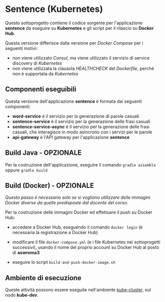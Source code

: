 # Sentence (Kubernetes)

Questo sottoprogetto contiene il codice sorgente per l'applicazione **sentence** da eseguire su **Kubernetes** e gli script per il rilascio su **Docker Hub**. 

Questa versione differisce dalla versione per *Docker Compose* per i seguenti motivi: 

* non viene utilizzato *Consul*, ma viene utilizzato il servizio di service discovery di *Kubernetes*
* non viene utilizzata la clausola *HEALTHCHECK* del *Dockerfile*, perché non è supportata da *Kubernetes* 


## Componenti eseguibili

Questa versione dell'applicazione **sentence** è formata dai seguenti componenti: 

* **word-service** è il servizio per la generazione di parole casuali
* **sentence-service** è il servizio per la generazione delle frasi casuali
* **sentence-service-async** è il servizio per la generazione delle frasi casuali, che interagisce in modo asincrono con i servizi per le parole 
* **api-gateway** è l'API gateway per l'applicazione **sentence** 


## Build Java - OPZIONALE 

Per la costruzione dell'applicazione, eseguire il comando `gradle assemble` oppure `gradle build`


## Build (Docker) - OPZIONALE 

*Questo passo è necessario solo se si vogliono utilizzare delle immagini Docker diverse da quelle predisposte dal docente del corso.*

Per la costruzione delle immagini Docker ed effettuare il push su Docker Hub: 

* accedere a Docker Hub, eseguendo il comando `docker login` (è necessaria la registrazione a Docker Hub)

* modificare il file `docker-compose.yml` (e i file Kubernetes nei sottoprogetti successivi), usando il nome del proprio account su Docker Hub al posto di **aswroma3** 

* eseguire lo script `build-and-push-docker-image.sh` 


## Ambiente di esecuzione 

Queste attività possono essere eseguite nell'ambiente [kube-cluster](../../environments/kube-cluster/), sul nodo **kube-dev**. 
